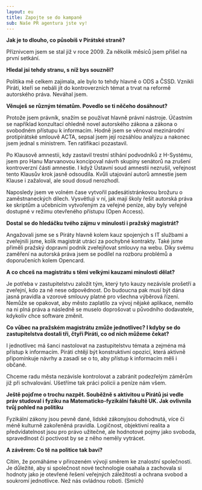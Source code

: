 ```yaml
---
layout: eu
title: Zapojte se do kampaně
sub: Naše PR agentura jste vy!
---
```


**Jak je to dlouho, co působíš v Pirátské straně?**

Příznivcem jsem se stal již v roce 2009. Za několik měsíců jsem přišel na první setkání. 

**Hledal jsi tehdy stranu, s níž bys souzněl?**

Politika mě celkem zajímala, ale bylo to tehdy hlavně o ODS a ČSSD. Vznikli Piráti, kteří se nebáli jít do kontroverzních témat a trvat na reformě autorského práva. Neváhal jsem.

**Věnuješ se různým tématům. Povedlo se ti něčeho dosáhnout?**

Protože jsem právník, snažím se používat hlavně právní nástroje. Účastním se například konzultací ohledně novel autorského zákona a zákona o svobodném přístupu k informacím. Hodně jsem se věnoval mezinárodní protipirátské smlouvě ACTA, sepsal jsem její rozsáhlou analýzu a nakonec jsem jednal s ministrem. Ten ratifikaci pozastavil.

Po Klausově amnestii, kdy zastavil trestní stíhání podvodníků z H-Systému, jsem pro Hanu Marvanovou koncipoval návrh skupiny senátorů na zrušení kontroverzní části amnestie. I když Ústavní soud amnestii nezrušil, veřejnost tento Klausův krok jasně odsoudila. Kvůli utajování autorů amnestie jsem Klause i zažaloval, ale soud dosud nerozhodl. 

Naposledy jsem ve volném čase vytvořil padesátistránkovou
brožuru o zaměstnaneckých dílech. Vysvětluji v ní, jak mají školy řešit autorská práva ke skriptům a učebnicím vytvořeným
za veřejné peníze, aby byly veřejně dostupné v režimu otevřeného přístupu (Open Access).

**Dostal se do hledáčku tvého zájmu v minulosti i pražský magistrát?**

Angažovali jsme se s Piráty hlavně kolem kauz spojených s IT službami a zveřejnili jsme, kolik magistrát utrácí za pochybné kontrakty.
Také jsme přiměli pražský dopravní podnik zveřejňovat smlouvy na webu. Díky svému zaměření na autorská práva jsem se podílel na rozboru problémů a doporučeních kolem Opencard.

**A co chceš na magistrátu s těmi velkými kauzami minulosti dělat?**

Je potřeba v zastupitelstvu založit tým, který tyto kauzy nezávisle prošetří a zveřejní, kdo za ně nese odpovědnost. Do budoucna pak musí
být dána jasná pravidla a vzorové smlouvy platné pro všechna výběrová řízení. Nemůže se opakovat, aby město zaplatilo za vývoj nějaké
aplikace, nemělo na ni plná práva a následně se muselo doprošovat u původního dodavatele, kdykoliv chce software změnit.

**Co vůbec na pražském magistrátu zmůže jednotlivec? I kdyby se do zastupitelstva dostali tři, čtyři Piráti, co od nich můžeme čekat?**

I jednotlivec má šanci nastolovat na zastupitelstvu témata a zejména má přístup k informacím. Piráti chtějí být konstruktivní opozicí,
která aktivně připomínkuje návrhy a zasadí se o to, aby přístup k informacím měli i občané.

Chceme radu města nezávisle kontrolovat a zabránit podezřelým záměrům již při schvalování. Ušetříme tak práci policii a peníze nám všem.

**Ještě pojďme o trochu nazpět. Souběžně s aktivitou u Pirátů jsi vedle práv studoval i fyziku na Matematicko-fyzikální fakultě UK. Jak
ovlivnila tvůj pohled na politiku**

Fyzikální zákony jsou pevně dané, lidské zákonyjsou dohodnutá, více či méně kulturně zakořeněná pravidla. Logičnost, objektivní realita a předvídatelnost jsou pro právo užitečné, ale hodnotové pojmy jako svoboda, spravedlnost či poctivost by se z něho neměly vytrácet.

**A závěrem: Co tě na politice tak baví?**

Cítím, že pomáháme v přirozeném vývoji směrem ke znalostní společnosti. Je důležité, aby si společnost nové technologie osahala a zachovala si hodnoty jako je otevřené řešení veřejných záležitostí a ochrana svobod a soukromí jednotlivce. Než nás ovládnou roboti. (Smích)
